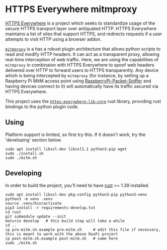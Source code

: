 # HTTPS Everywhere mitmproxy

[HTTPS Everywhere](https://www.eff.org/https-everywhere) is a project which seeks to standardize usage of the secure HTTPS transport layer over antiquated HTTP.  HTTPS Everywhere maintains a list of sites that support HTTPS, and redirects requests if a user attempts to visit HTTP using a browser addon.

[`mitmproxy`](https://mitmproxy.org/) is a has a robust plugin architecture that allows python scripts to read and modify HTTP headers.  It can act as a transparent proxy, allowing real-time interception of web traffic.  Here, we are using the capabilities of `mitmproxy` in combinaion with HTTPS Everywhere to spoof web headers delivered over HTTP to forward users to HTTPS transparently.  Any device which is being intercepted by `mitmproxy` (for instance, by setting up a Raspberry Pi MitM access point using [RaspberryPi-Packet-Sniffer](https://github.com/Hainish/RaspberryPi-Packet-Sniffer) and having devices connect to it) will automatically have its traffic secured via HTTPS Everywhere.

This project uses the [`https-everywhere-lib-core`](https://github.com/EFForg/https-everywhere-lib-core/) rust library, providing rust bindings to the python plugin code.

## Using

Platform support is limited, so first try this.  If it doesn't work, try the 'developing' section below.

    sudo apt install libssl-dev libssl1.1 python3-pip wget
    sudo ./install.sh
    sudo ./mitm.sh

## Developing

In order to build the project, you'll need to have [rust](https://rust-lang.org/) >= 1.39 installed.

    sudo apt install libssl-dev pkg-config python3-pip python3-venv
    python3 -m venv .venv
    source .venv/bin/activate
    pip3 install -r requirements-develop.txt
    cd rust
    git submodule update --init
    maturin develop   # this build step will take a while
    cd ..
    cp pre-mitm.sh.example pre-mitm.sh     # edit this file if necessary, this is meant to work with the above RasPi project
    cp post-mitm.sh.example post-mitm.sh   # same here
    sudo ./mitm.sh
